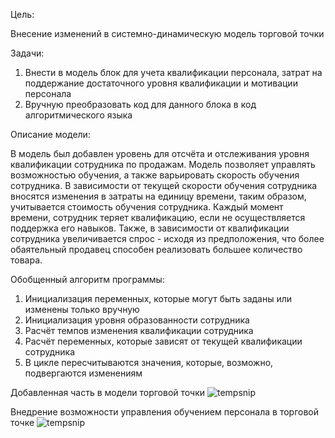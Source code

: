 Цель:

Внесение изменений в системно-динамическую модель торговой точки

Задачи:
1.   Внести в модель блок для учета квалификации персонала, затрат на поддержание достаточного уровня квалификации и мотивации персонала
2.   Вручную преобразовать код для данного блока в код алгоритмического языка

Описание модели:

В модель был добавлен уровень для отсчёта и отслеживания уровня квалификации сотрудника по продажам. Модель позволяет управлять возможностью обучения, а также варьировать скорость обучения сотрудника. В зависимости от текущей скорости обучения сотрудника вносятся изменения в затраты на единицу времени, таким образом, учитывается стоимость обучения сотрудника. Каждый момент времени, сотрудник теряет квалификацию, если не осуществляется поддержка его навыков.
Также, в зависимости от квалификации сотрудника увеличивается спрос - исходя из предположения, что более обаятельный продавец способен реализовать большее количество товара. 

Обобщенный алгоритм программы:
1.   Инициализация переменных, которые могут быть заданы или изменены только вручную
2.   Инициализация уровня образованности сотрудника
3.   Расчёт темпов изменения квалификации сотрудника
4.   Расчёт переменных, которые зависят от текущей квалификации сотрудника
5.   В цикле пересчитываются значения, которые, возможно, подвергаются изменениям

Добавленная часть в модели торговой точки
![tempsnip](https://github.com/SerjDurDachnik/MM-DSS-Fintech/assets/50666581/505a01fd-fe84-4838-90d3-db604e1909f4)

Внедрение возможности управления обучением персонала в торговой точке
![tempsnip](https://github.com/SerjDurDachnik/MM-DSS-Fintech/assets/50666581/5d9ef431-e982-4b1d-a097-ea73dcca2359)
